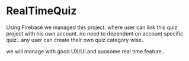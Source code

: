 # RealTimeQuiz

Using Firebase we managed this project. where user can link this quiz project with his own account. no need to dependent on account specific quiz.. any user can create their own quiz category wise..

we will manage with good UX/UI.and auosome real time feature..
